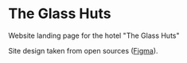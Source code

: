 # The Glass Huts
Website landing page for the hotel "The Glass Huts"

Site design taken from open sources ([Figma](https://www.figma.com/file/zT4e7moPz9PaScdZo12FZ1/The-Glass-Huts-Desktop?node-id=2%3A748&t=ISbEtqTv9ngsDxD4-0)).
